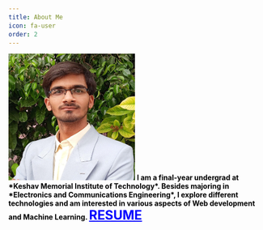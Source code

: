```yaml
---
title: About Me
icon: fa-user
order: 2
---
```


<img src="assets/images/avatar.jpg" alt="" width="250" height="250"/>

<span style="color: black; font-weight: bold;">
I am a final-year undergrad at *Keshav Memorial Institute of Technology*.  
Besides majoring in *Electronics and Communications Engineering*, I explore different technologies and am interested in various aspects of Web development and Machine Learning.
</span>
<a href="assets/pdfs/CV.pdf" class="image fit" style="color: blue; font-size:25px; font-weight: bold;">RESUME</a>